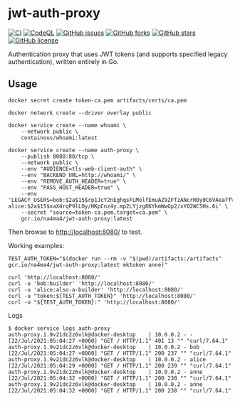 # jwt-auth-proxy

[![CI](https://github.com/na4ma4/jwt-auth-proxy/actions/workflows/ci.yml/badge.svg)](https://github.com/na4ma4/jwt-auth-proxy/actions/workflows/ci.yml)
[![CodeQL](https://github.com/na4ma4/jwt-auth-proxy/actions/workflows/codeql-analysis.yml/badge.svg)](https://github.com/na4ma4/jwt-auth-proxy/actions/workflows/codeql-analysis.yml)
[![GitHub issues](https://img.shields.io/github/issues/na4ma4/jwt-auth-proxy)](https://github.com/na4ma4/jwt-auth-proxy/issues)
[![GitHub forks](https://img.shields.io/github/forks/na4ma4/jwt-auth-proxy)](https://github.com/na4ma4/jwt-auth-proxy/network)
[![GitHub stars](https://img.shields.io/github/stars/na4ma4/jwt-auth-proxy)](https://github.com/na4ma4/jwt-auth-proxy/stargazers)
[![GitHub license](https://img.shields.io/github/license/na4ma4/jwt-auth-proxy)](https://github.com/na4ma4/jwt-auth-proxy/blob/main/LICENSE)

Authentication proxy that uses JWT tokens (and supports specified legacy authentication), written entirely in Go.

## Usage

```shell
docker secret create token-ca.pem artifacts/certs/ca.pem

docker network create --driver overlay public

docker service create --name whoami \
    --network public \
    containous/whoami:latest

docker service create --name auth-proxy \
    --publish 8080:80/tcp \
    --network public \
    --env "AUDIENCE=tls-web-client-auth" \
    --env "BACKEND_URL=http://whoami/" \
    --env "REMOVE_AUTH_HEADER=true" \
    --env "PASS_HOST_HEADER=true" \
    --env 'LEGACY_USERS=bob:$2a$15$rp1JcY2nEghqsFLMolfEmuAZ92FfzANcrR0y0C6VAea7fVPnsQJC2 alice:$2a$15$xaX4rqP9lLOy/HKpCnz4y.mp2LYjzg8KYkmWwGp2/xYO2WCSHs.6i' \
    --secret "source=token-ca.pem,target=ca.pem" \
    gcr.io/na4ma4/jwt-auth-proxy:latest
```

Then browse to [http://localhost:8080/](http://localhost:8080/) to test.

Working examples:

```shell
TEST_AUTH_TOKEN="$(docker run --rm -v "$(pwd)/artifacts:/artifacts" gcr.io/na4ma4/jwt-auth-proxy:latest mktoken anne)"

curl 'http://localhost:8080/'
curl -u 'bob:builder' 'http://localhost:8080/'
curl -u 'alice:also-a-builder' 'http://localhost:8080/'
curl -u "token:${TEST_AUTH_TOKEN}" 'http://localhost:8080/'
curl -u "${TEST_AUTH_TOKEN}:" 'http://localhost:8080/'
```

Logs

```plain
$ docker service logs auth-proxy
auth-proxy.1.9v21dc2z6vlk@docker-desktop    | 10.0.0.2 - - [22/Jul/2021:05:04:27 +0000] "GET / HTTP/1.1" 401 13 "" "curl/7.64.1"
auth-proxy.1.9v21dc2z6vlk@docker-desktop    | 10.0.0.2 - bob [22/Jul/2021:05:04:27 +0000] "GET / HTTP/1.1" 200 237 "" "curl/7.64.1"
auth-proxy.1.9v21dc2z6vlk@docker-desktop    | 10.0.0.2 - alice [22/Jul/2021:05:04:29 +0000] "GET / HTTP/1.1" 200 239 "" "curl/7.64.1"
auth-proxy.1.9v21dc2z6vlk@docker-desktop    | 10.0.0.2 - anne [22/Jul/2021:05:04:32 +0000] "GET / HTTP/1.1" 200 238 "" "curl/7.64.1"
auth-proxy.1.9v21dc2z6vlk@docker-desktop    | 10.0.0.2 - anne [22/Jul/2021:05:04:32 +0000] "GET / HTTP/1.1" 200 238 "" "curl/7.64.1"
```
